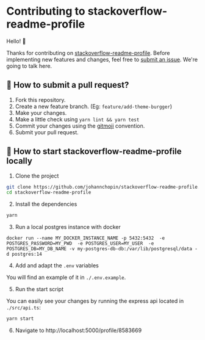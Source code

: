 # Contributing to stackoverflow-readme-profile

Hello! 👋

Thanks for contributing on [stackoverflow-readme-profile](https://github.com/johannchopin/stackoverflow-readme-profile/). Before implementing new features and changes, feel free to [submit an issue](https://github.com/johannchopin/stackoverflow-readme-profile/issues/new). We're going to talk here.

## 🌱 How to submit a pull request?

1. Fork this repository.
2. Create a new feature branch. (Eg: `feature/add-theme-burgger`)
3. Make your changes.
4. Make a little check using `yarn lint && yarn test`
5. Commit your changes using the [gitmoji](https://gitmoji.dev/) convention.
6. Submit your pull request.

## 🔨 How to start stackoverflow-readme-profile locally

1. Clone the project

```bash
git clone https://github.com/johannchopin/stackoverflow-readme-profile.git
cd stackoverflow-readme-profile
```

2. Install the dependencies

```bash
yarn
```

3. Run a local postgres instance with docker

```
docker run --name MY_DOCKER_INSTANCE_NAME -p 5432:5432  -e POSTGRES_PASSWORD=MY_PWD  -e POSTGRES_USER=MY_USER  -e POSTGRES_DB=MY_DB_NAME -v my-postgres-db-db:/var/lib/postgresql/data -d postgres:14
```

4. Add and adapt the `.env` variables

You will find an example of it in `./.env.example`.

5. Run the start script

You can easily see your changes by running the express api located in `./src/api.ts`:

```bash
yarn start
```

6. Navigate to http://localhost:5000/profile/8583669
